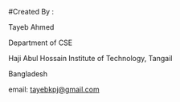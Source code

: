 #Created By :

Tayeb Ahmed

Department of CSE

Haji Abul Hossain Institute of Technology, Tangail

Bangladesh

email: tayebkpj@gmail.com
